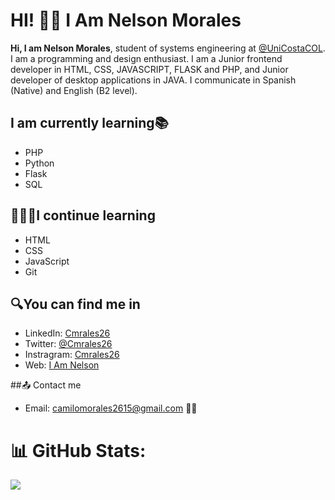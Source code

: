 # HI! 👋🏻 I Am Nelson Morales

**Hi, I am Nelson Morales**, student of systems engineering at [@UniCostaCOL](https://twitter.com/UniCostaCOL "@UniCostaCOL"). I am a programming and design enthusiast. I am a Junior frontend developer in HTML, CSS, JAVASCRIPT, FLASK and PHP, and Junior developer of desktop applications in JAVA. I communicate in Spanish (Native) and English (B2 level).

##  I am currently learning📚
- PHP
- Python
- Flask
- SQL

## 👩🏻‍💻I continue learning
- HTML
- CSS
- JavaScript
- Git

## 🔍You can find me in
- LinkedIn: [Cmrales26](https://www.linkedin.com/in/cmrales26/ "Cmrales26")
- Twitter: [@Cmrales26](https://twitter.com/Cmrales26 "Twitter")
- Instragram: [Cmrales26](https://www.instagram.com/Cmrales26/ "@Cmrales26")
- Web: [I Am Nelson](http://iamnelson.netlify.app/ "I Am Nelson")

##📤 Contact me
- Email: [camilomorales2615@gmail.com](mailto:camilomorales2615@gmail.com) ✌🏻

# 📊 GitHub Stats:
![](https://github-readme-stats.vercel.app/api/top-langs/?username=Cmrales26-git&theme=dark&hide_border=false&include_all_commits=false&count_private=false&layout=compact)



